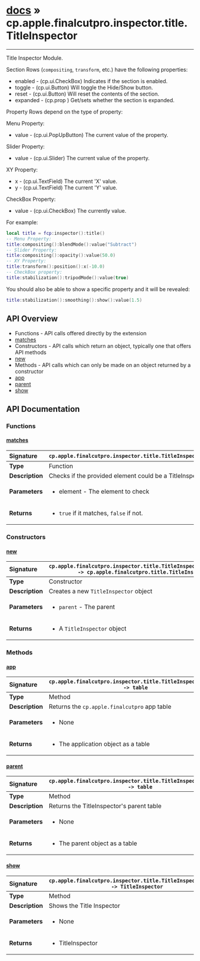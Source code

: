 # [docs](index.md) » cp.apple.finalcutpro.inspector.title.TitleInspector
---

Title Inspector Module.

Section Rows (`compositing`, `transform`, etc.) have the following properties:
* enabled   - (cp.ui.CheckBox) Indicates if the section is enabled.
* toggle    - (cp.ui.Button) Will toggle the Hide/Show button.
* reset     - (cp.ui.Button) Will reset the contents of the section.
* expanded  - (cp.prop <boolean>) Get/sets whether the section is expanded.

Property Rows depend on the type of property:

Menu Property:
* value     - (cp.ui.PopUpButton) The current value of the property.

Slider Property:
* value     - (cp.ui.Slider) The current value of the property.

XY Property:
* x         - (cp.ui.TextField) The current 'X' value.
* y         - (cp.ui.TextField) The current 'Y' value.

CheckBox Property:
* value     - (cp.ui.CheckBox) The currently value.

For example:
```lua
local title = fcp:inspector():title()
-- Menu Property:
title:compositing():blendMode():value("Subtract")
-- Slider Property:
title:compositing():opacity():value(50.0)
-- XY Property:
title:transform():position():x(-10.0)
-- CheckBox property:
title:stabilization():tripodMode():value(true)
```

You should also be able to show a specific property and it will be revealed:
```lua
title:stabilization():smoothing():show():value(1.5)
```

## API Overview
* Functions - API calls offered directly by the extension
 * [matches](#matches)
* Constructors - API calls which return an object, typically one that offers API methods
 * [new](#new)
* Methods - API calls which can only be made on an object returned by a constructor
 * [app](#app)
 * [parent](#parent)
 * [show](#show)

## API Documentation

### Functions

#### [matches](#matches)
| <span style="float: left;">**Signature**</span> | <span style="float: left;">`cp.apple.finalcutpro.inspector.title.TitleInspector.matches(element)` </span>                                                          |
| -----------------------------------------------------|---------------------------------------------------------------------------------------------------------|
| **Type**                                             | Function                                                                                         |
| **Description**                                      | Checks if the provided element could be a TitleInspector.                                                                                         |
| **Parameters**                                       | <ul><li>element   - The element to check</li></ul>   |
| **Returns**                                          | <ul><li><code>true</code> if it matches, <code>false</code> if not.</li></ul>            |

### Constructors

#### [new](#new)
| <span style="float: left;">**Signature**</span> | <span style="float: left;">`cp.apple.finalcutpro.inspector.title.TitleInspector.new(parent) -> cp.apple.finalcutpro.title.TitleInspector` </span>                                                          |
| -----------------------------------------------------|---------------------------------------------------------------------------------------------------------|
| **Type**                                             | Constructor                                                                                         |
| **Description**                                      | Creates a new `TitleInspector` object                                                                                         |
| **Parameters**                                       | <ul><li><code>parent</code>     - The parent</li></ul>   |
| **Returns**                                          | <ul><li>A <code>TitleInspector</code> object</li></ul>            |

### Methods

#### [app](#app)
| <span style="float: left;">**Signature**</span> | <span style="float: left;">`cp.apple.finalcutpro.inspector.title.TitleInspector:app() -> table` </span>                                                          |
| -----------------------------------------------------|---------------------------------------------------------------------------------------------------------|
| **Type**                                             | Method                                                                                         |
| **Description**                                      | Returns the `cp.apple.finalcutpro` app table                                                                                         |
| **Parameters**                                       | <ul><li>None</li></ul>   |
| **Returns**                                          | <ul><li>The application object as a table</li></ul>            |

#### [parent](#parent)
| <span style="float: left;">**Signature**</span> | <span style="float: left;">`cp.apple.finalcutpro.inspector.title.TitleInspector:parent() -> table` </span>                                                          |
| -----------------------------------------------------|---------------------------------------------------------------------------------------------------------|
| **Type**                                             | Method                                                                                         |
| **Description**                                      | Returns the TitleInspector's parent table                                                                                         |
| **Parameters**                                       | <ul><li>None</li></ul>   |
| **Returns**                                          | <ul><li>The parent object as a table</li></ul>            |

#### [show](#show)
| <span style="float: left;">**Signature**</span> | <span style="float: left;">`cp.apple.finalcutpro.inspector.title.TitleInspector:show() -> TitleInspector` </span>                                                          |
| -----------------------------------------------------|---------------------------------------------------------------------------------------------------------|
| **Type**                                             | Method                                                                                         |
| **Description**                                      | Shows the Title Inspector                                                                                         |
| **Parameters**                                       | <ul><li>None</li></ul>   |
| **Returns**                                          | <ul><li>TitleInspector</li></ul>            |

